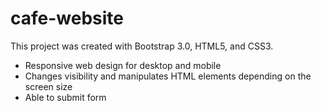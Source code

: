 # cafe-website 

This project was created with Bootstrap 3.0, HTML5, and CSS3.
  - Responsive web design for desktop and mobile
  - Changes visibility and manipulates HTML elements depending on the screen size
  - Able to submit form
